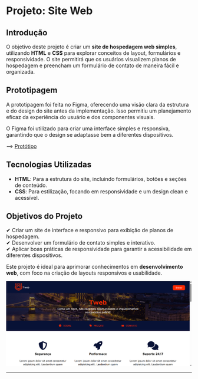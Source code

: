 # **Projeto: Site Web**

## Introdução  
O objetivo deste projeto é criar um **site de hospedagem web simples**, utilizando **HTML** e **CSS** para explorar conceitos de layout, formulários e responsividade. O site permitirá que os usuários visualizem planos de hospedagem e preencham um formulário de contato de maneira fácil e organizada.

## Prototipagem  
A prototipagem foi feita no Figma, oferecendo uma visão clara da estrutura e do design do site antes da implementação. Isso permitiu um planejamento eficaz da experiência do usuário e dos componentes visuais.

O Figma foi utilizado para criar uma interface simples e responsiva, garantindo que o design se adaptasse bem a diferentes dispositivos.

--> [Protótipo](https://www.figma.com/design/WFRYghlvXgp3b6zoKscCAO/Projetos-Front(Curso)?node-id=0-1&t=Km1kkmDWkTEVDesn-1)

## Tecnologias Utilizadas  
- **HTML**: Para a estrutura do site, incluindo formulários, botões e seções de conteúdo.  
- **CSS**: Para estilização, focando em responsividade e um design clean e acessível.  

## Objetivos do Projeto  
✔ Criar um site de interface e responsivo para exibição de planos de hospedagem.  
✔ Desenvolver um formulário de contato simples e interativo.  
✔ Aplicar boas práticas de responsividade para garantir a acessibilidade em diferentes dispositivos.  

Este projeto é ideal para aprimorar conhecimentos em **desenvolvimento web**, com foco na criação de layouts responsivos e usabilidade.

![alt text](./images/image.png)

---
